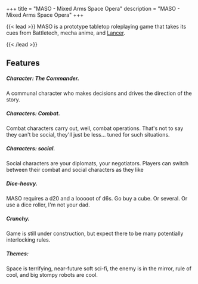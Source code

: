 +++
title = "MASO - Mixed Arms Space Opera"
description = "MASO - Mixed Arms Space Opera"
+++

{{< lead >}}
MASO is a prototype tabletop roleplaying game that takes its cues from Battletech, mecha anime, and [Lancer](https://massif-press.itch.io/corebook-pdf).  

{{< /lead >}}


## Features

<div class="row py-3 mb-5">
	<div class="col-md-4">
		<div class="card flex-row border-0">
			<div class="mt-3">
				<span class="fas comments fa-2x text-primary"></span>
			</div>
			<div class="card-body pl-2">
				<h5 class="card-title">
					Character: The Commander.
				</h5>
				<p class="card-text text-muted">
					A communal character who makes decisions and drives the direction of the story.
				</p>
			</div>
		</div>
	</div>
	<div class="col-md-4">
		<div class="card flex-row border-0">
			<div class="mt-3">
				<span class="fas fa-paint-brush fa-2x text-primary"></span>
			</div>
			<div class="card-body pl-2">
				<h5 class="card-title">
					Characters: Combat.
				</h5>
				<p class="card-text text-muted">
					Combat characters carry out, well, combat operations. That's not to say they can't be social, they'll just be less... tuned for such situations.
				</p>
			</div>
		</div>
	</div>
	<div class="col-md-4">
		<div class="card flex-row border-0">
			<div class="mt-3">
				<span class="fas fa-project-diagram fa-2x text-primary"></span>
			</div>
			<div class="card-body pl-2">
				<h5 class="card-title">
					Characters: social.
				</h5>
				<p class="card-text text-muted">
					Social characters are your diplomats, your negotiators. Players can switch between their combat and social characters as they like
				</p>
			</div>
		</div>
	</div>
	<div class="col-md-4">
		<div class="card flex-row border-0">
			<div class="mt-3">
				<span class="fas fa-dice-d20 fa-2x text-primary"></span>
			</div>
			<div class="card-body pl-2">
				<h5 class="card-title">
					Dice-heavy.
				</h5>
				<p class="card-text text-muted">
					MASO requires a d20 and a looooot of d6s. Go buy a cube. Or several. Or use a dice roller, I'm not your dad.
				</p>
			</div>
		</div>
	</div>
	<div class="col-md-4">
		<div class="card flex-row border-0">
			<div class="mt-3">
				<span class="fas fa-search fa-2x text-primary"></span>
			</div>
			<div class="card-body pl-2">
				<h5 class="card-title">
					Crunchy.
				</h5>
				<p class="card-text text-muted">
					Game is still under construction, but expect there to be many potentially interlocking rules.
				</p>
			</div>
		</div>
	</div>
	<div class="col-md-4">
		<div class="card flex-row border-0">
			<div class="mt-3">
				<span class="fas fa-code fa-2x text-primary"></span>
			</div>
			<div class="card-body pl-2">
				<h5 class="card-title">
					Themes: 
				</h5>
				<p class="card-text text-muted">
					Space is terrifying, near-future soft sci-fi, the enemy is in the mirror, rule of cool, and big stompy robots are cool.
				</p>
			</div>
		</div>
	</div>
</div>